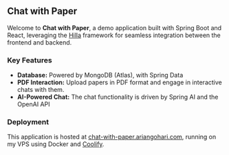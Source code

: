 ## Chat with Paper

Welcome to **Chat with Paper**, a demo application built with Spring Boot and React, leveraging the [Hilla](https://hilla.dev) framework for seamless integration between the frontend and backend.

### Key Features

- **Database:** Powered by MongoDB (Atlas), with Spring Data
- **PDF Interaction:** Upload papers in PDF format and engage in interactive chats with them.
- **AI-Powered Chat:** The chat functionality is driven by Spring AI and the OpenAI API

### Deployment

This application is hosted at [chat-with-paper.ariangohari.com](https://chat-with-paper.ariangohari.com), running on my VPS using Docker and [Coolify](https://coolify.io).
